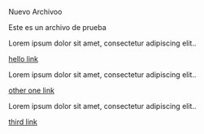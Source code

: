Nuevo Archivoo

Este es un archivo de prueba

Lorem ipsum dolor sit amet, consectetur adipiscing elit..

[hello link](/admin/table_edit/table_edit.cfm?action=edit&table_name=organizationsXcategories)

Lorem ipsum dolor sit amet, consectetur adipiscing elit..

[other one link](https://google.com)

Lorem ipsum dolor sit amet, consectetur adipiscing elit..

[third link](https://google.com)